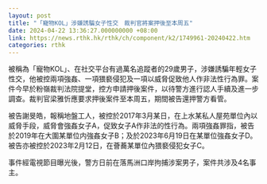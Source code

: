 ```yaml
---
layout: post
title: "「寵物KOL」涉嫌誘騙女子性交　裁判官將案押後至本周五"
date: 2024-04-22 13:36:27.000000000 +08:00
link: https://news.rthk.hk/rthk/ch/component/k2/1749961-20240422.htm
categories: rthk
---
```


被稱為「寵物KOL」、在社交平台有過萬名追蹤者的29歲男子，涉嫌誘騙年輕女子性交，他被控兩項強姦、一項猥褻侵犯及一項以威脅促致他人作非法性行為罪。案件今早於粉嶺裁判法院提堂，控方申請押後案件，以待警方進行認人手續及進一步調查。裁判官梁雅忻應要求押後案件至本周五，期間被告還押警方看管。

被告謝旻皓，報稱地盤工人，被控於2017年3月某日，在上水某私人屋苑單位內以威脅手段，威脅會強姦女子A，促致女子A作非法的性行為。兩項強姦罪指，被告於2019年在大圍某單位内強姦女子B；及於2023年6月19日在某單位強姦女子D。被告亦被控於2023年2月12日，在薈蕎某單位內猥褻侵犯女子C。

事件經電視節目曝光後，警方日前在落馬洲口岸拘捕涉案男子，案件共涉及4名事主。

